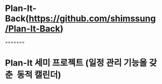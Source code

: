 # Plan-It-Back(https://github.com/shimssung/Plan-It-Back)
=======
# Plan-It 세미 프로젝트 (일정 관리 기능을 갖춘  동적 캘린더)
